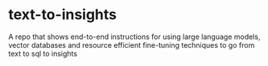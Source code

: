 # text-to-insights
A repo that shows end-to-end instructions for using large language models, vector databases and resource efficient fine-tuning techniques to go from text to sql to insights
